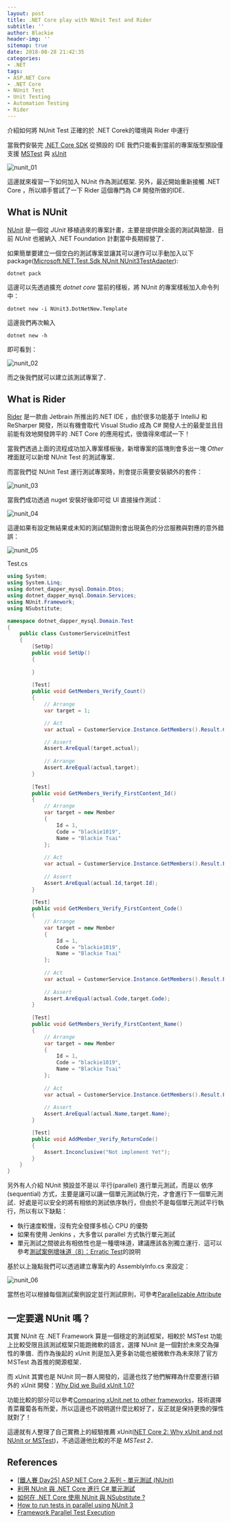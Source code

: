 ```yaml
---
layout: post
title: .NET Core play with NUnit Test and Rider
subtitle: ''
author: Blackie
header-img: ''
sitemap: true
date: 2018-08-28 21:42:35
categories:
- .NET
tags: 
- ASP.NET Core
- .NET Core
- NUnit Test
- Unit Testing
- Automation Testing
- Rider
---
```


介紹如何將 NUnit Test 正確的於 .NET Corek的環境與 Rider 中運行 

<!-- More -->

當我們安裝完 [.NET Core SDK](https://www.microsoft.com/net/download) 從預設的 IDE 我們只能看到當前的專案版型預設僅支援 [MSTest](https://docs.microsoft.com/zh-tw/dotnet/core/testing/unit-testing-with-mstest) 與 [xUnit](https://docs.microsoft.com/zh-tw/dotnet/core/testing/unit-testing-with-dotnet-test)

![nunit_01](nunit_01.png)

這邊就來複習一下如何加入 NUnit 作為測試框架. 另外，最近開始重新接觸 .NET Core ，所以順手嘗試了一下 Rider 這個專門為 C# 開發所做的IDE．

## What is NUnit ##

[NUnit](https://NUnit.org/) 是一個從 *JUnit* 移植過來的專案計畫，主要是提供跟全面的測試與驗證．目前 *NUnit* 也被納入 .NET Foundation 計劃當中長期經營了．

如果簡單要建立一個空白的測試專案並讓其可以運作可以手動加入以下 package([Microsoft.NET.Test.Sdk](https://www.nuget.org/packages/Microsoft.NET.Test.Sdk/),[NUnit](https://www.nuget.org/packages/nunit/),[NUnit3TestAdapter](https://www.nuget.org/packages/NUnit3TestAdapter/)): 

    dotnet pack

這邊可以先透過擴充 *dotnet core* 當前的樣板，將 NUnit 的專案樣板加入命令列中：

    dotnet new -i NUnit3.DotNetNew.Template

這邊我們再次輸入 

    dotnet new -h

即可看到：

![nunit_02](nunit_02.png)

而之後我們就可以建立該測試專案了．

## What is Rider ##

[Rider](https://www.jetbrains.com/rider/) 是一款由 Jetbrain 所推出的.NET IDE ，由於很多功能基于 IntelliJ 和 ReSharper 開發，所以有機會取代 Visual Studio 成為 C# 開發人士的最愛並且目前能有效地開發跨平的 .NET Core 的應用程式，很值得來嚐試一下！

當我們透過上面的流程成功加入專案樣板後，新增專案的區塊則會多出一塊 *Other* 裡面就可以新增 NUnit Test 的測試專案．

而當我們從 NUnit Test 運行測試專案時，則會提示需要安裝額外的套件：

![nunit_03](nunit_03.png)

當我們成功透過 nuget 安裝好後即可從 UI 直接操作測試：

![nunit_04](nunit_04.png)

這邊如果有設定無結果或未知的測試驗證則會出現黃色的分岔服務與對應的意外錯誤：

![nunit_05](nunit_05.png)

Test.cs
```csharp
using System;
using System.Linq;
using dotnet_dapper_mysql.Domain.Dtos;
using dotnet_dapper_mysql.Domain.Services;
using NUnit.Framework;
using NSubstitute;

namespace dotnet_dapper_mysql.Domain.Test
{
    public class CustomerServiceUnitTest
    {
        [SetUp]
        public void SetUp()
        {
            
        }
        
        [Test]
        public void GetMembers_Verify_Count()
        {
            // Arrange
            var target = 1;

            // Act
            var actual = CustomerService.Instance.GetMembers().Result.Count;

            // Assert
            Assert.AreEqual(target,actual);
            
            // Arrange 
            Assert.AreEqual(actual,target);
        }
        
        [Test]
        public void GetMembers_Verify_FirstContent_Id()
        {
            // Arrange 
            var target = new Member
            {
                Id = 1,
                Code = "blackie1019",
                Name = "Blackie Tsai"
            };
            
            // Act
            var actual = CustomerService.Instance.GetMembers().Result.First();
            
            // Assert
            Assert.AreEqual(actual.Id,target.Id);
        }
        
        [Test]
        public void GetMembers_Verify_FirstContent_Code()
        {
            // Arrange 
            var target = new Member
            {
                Id = 1,
                Code = "blackie1019",
                Name = "Blackie Tsai"
            };
            
            // Act
            var actual = CustomerService.Instance.GetMembers().Result.First();
            
            // Assert
            Assert.AreEqual(actual.Code,target.Code);
        }
        
        [Test]
        public void GetMembers_Verify_FirstContent_Name()
        {
            // Arrange 
            var target = new Member
            {
                Id = 1,
                Code = "blackie1019",
                Name = "Blackie Tsai"
            };
            
            // Act
            var actual = CustomerService.Instance.GetMembers().Result.First();
            
            // Assert
            Assert.AreEqual(actual.Name,target.Name);
        }

        [Test]
        public void AddMember_Verify_ReturnCode()
        {
            Assert.Inconclusive("Not implement Yet");
        }
    }
}
```

另外有人介紹 NUnit 預設並不是以 平行(parallel) 進行單元測試，而是以 依序(sequential) 方式，主要是讓可以讓一個單元測試執行完，才會進行下一個單元測試．好處是可以安全的將有相依的測試依序執行，但由於不是每個單元測試平行執行，所以有以下缺點：

- 執行速度較慢，沒有完全發揮多核心 CPU 的優勢
- 如果有使用 Jenkins ，大多會以 parallel 方式執行單元測試
- 單元測試之間彼此有相依性也是一種壞味道，建議應該各別獨立運行．這可以參考[測試案例壞味道（8）：Erratic Test](http://teddy-chen-tw.blogspot.com/2015/03/8erratic-test.html)的說明

基於以上幾點我們可以透過建立專案內的 AssemblyInfo.cs 來設定：

![nunit_06](nunit_06.png)

當然也可以根據每個測試案例設定並行測試原則，可參考[Parallelizable Attribute](https://templecoding.com/blog/2016/02/29/running-tests-in-parallel-with-nunit3/)

## 一定要選 NUnit 嗎？ ##

其實 NUnit 在 .NET Framework 算是一個穩定的測試框架，相較於 MSTest 功能上比較受限且該測試框架只能跑微軟的語言，選擇 NUnit 是一個對於未來交為彈性的準備．而作為後起的 xUnit 則是加入更多新功能也被微軟作為未來除了官方 ＭSTest 為首推的開源框架．

而 xUnit 其實也是 NUnit 同一群人開發的，這邊也找了他們解釋為什麼要進行額外的 xUnit 開發：[Why Did we Build xUnit 1.0?](https://xunit.github.io/docs/why-did-we-build-xunit-1.0.html)

功能比較的部分可以參考[Comparing xUnit.net to other frameworks](https://xunit.github.io/docs/comparisons.html)，技術選擇青菜蘿蔔各有所愛，所以這邊也不說明選什麼比較好了，反正就是保持更換的彈性就對了！

這邊就有人整理了自己實務上的經驗推薦 xUnit([NET Core 2: Why xUnit and not NUnit or MSTest](https://dev.to/hatsrumandcode/net-core-2-why-xunit-and-not-nunit-or-mstest--aei))，不過這邊他比較的不是 *MSTest 2*．

## References ##
- [[鐵人賽 Day25] ASP.NET Core 2 系列 - 單元測試 (NUnit)](https://blog.johnwu.cc/article/ironman-day25-asp-net-core-unit-test-nunit.html)
- [利用 NUnit 與 .NET Core 進行 C# 單元測試](https://docs.microsoft.com/zh-tw/dotnet/core/testing/unit-testing-with-nunit)
- [如何在 .NET Core 使用 NUnit 與 NSubstitute ?](https://oomusou.io/nunit/setup/)
- [How to run tests in parallel using NUnit 3](https://templecoding.com/blog/2016/02/29/running-tests-in-parallel-with-nunit3/)
- [Framework Parallel Test Execution](https://github.com/nunit/docs/wiki/Framework-Parallel-Test-Execution)